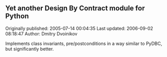 ## Yet another Design By Contract module for Python

Originally published: 2005-07-14 00:04:35
Last updated: 2006-09-02 08:18:47
Author: Dmitry Dvoinikov

Implements class invariants, pre/postconditions in a way similar to PyDBC, but significantly better.